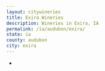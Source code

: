 ```yaml
---
layout: citywineries
title: Exira Wineries
description: Wineries in Exira, IA
permalink: /ia/audubon/exira/
state: ia
county: audubon
city: exira
---
```

-
